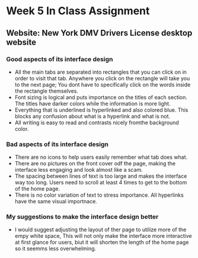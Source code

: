 # Week 5 In Class Assignment 
## Website: New York DMV Drivers License desktop website
### Good aspects of its interface design
* All the main tabs are separated into rectangles that you can click on in order to visit that tab. Anywhere you click on the rectangle will take you to the next page; You dont have to specifically click on the words inside the rectangle themselves. 
* Font sizing is logical and puts importance on the titles of each section. The titles have darker colors while the information is more light.
* Everything that is underlined is hyperlinked and also colored blue. This blocks any confusion about what is a hyperlink and what is not. 
* All writing is easy to read and contrasts nicely fromthe background color.
### Bad aspects of its interface design
* There are no icons to help users easily remember what tab does what. 
* There are no pictures on the front cover odf the page, making the interface less engaging and look almost like a scam.
* The spacing between lines of text is too large and makes the interface way too long. Users need to scroll at least 4 times to get to the bottom of the home page. 
* There is no color variation of text to stress importance. All hyperlinks have the same visual importnace.  
### My suggestions to make the interface design better
* I would suggest adjusting the layout of ther page to utilize more of the empy white space, This will not only make the interface more interactive at first glance for users, biut it will shorten the length of the home page so it seemms less overwhelming. 
